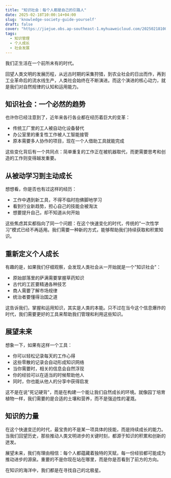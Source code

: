```yaml
---
title: "知识社会：每个人都是自己的引路人"
date: 2025-02-18T10:00:14+04:00
slug: 'knowledge-society-guide-yourself'
draft: false
cover: "https://jiejue.obs.ap-southeast-1.myhuaweicloud.com/20250218100114871.webp"
tags:
  - 知识管理
  - 个人成长
  - 社会发展
---
```


我们正生活在一个前所未有的时代。

<!--more-->

回望人类文明的发展历程，从远古时期的采集狩猎，到农业社会的日出而作，再到工业革命后的流水线生产，人类社会始终在不断演进。而这个演进的核心动力，就是我们对自然规律的认知和运用能力。

## 知识社会：一个必然的趋势

也许你已经注意到了，近年来各行各业都在经历着巨大的变革：
- 传统工厂里的工人被自动化设备替代
- 办公室里的重复性工作被人工智能接管
- 原本需要多人协作的项目，现在一个人借助工具就能完成

这些变化背后有一个共同点：简单重复的工作正在被机器取代，而更需要思考和创造的工作则变得越发重要。

## 从被动学习到主动成长

想想看，你是否也有过这样的经历：
- 工作中遇到新工具，不得不临时抱佛脚地学习
- 看到行业新趋势，担心自己的技能会被淘汰
- 想要提升自己，却不知道从何开始

这些焦虑其实都指向了同一个问题：在这个快速变化的时代，传统的"一次性学习"模式已经不再适用。我们需要一种新的方式，能够帮助我们持续获取和积累知识。

## 重新定义个人成长

有趣的是，如果我们仔细观察，会发现人类社会从一开始就是一个"知识社会"：
- 原始部落里的萨满需要掌握草药知识
- 古代的工匠要精通各种技艺
- 商人需要了解市场规律
- 统治者要懂得治国之道

这告诉我们，掌握和运用知识，其实是人类的本能。只不过在当今这个信息爆炸的时代，我们需要更好的工具来帮助我们管理和利用这些知识。

## 展望未来

想象一下，如果有这样一个工具：
- 你可以轻松记录每天的工作心得
- 这些零散的记录会自动形成知识网络
- 当你需要时，相关的信息会自然浮现
- 你的经验可以在适当的时候帮助他人
- 同时，你也能从他人的分享中获得启发

这不是在说"死记硬背"，而是在构建一个能让我们自然成长的环境。就像园丁培育植物一样，我们需要的是合适的土壤和营养，而不是强迫性的灌溉。

## 知识的力量

在这个快速变迁的时代，最宝贵的不是某一项具体的技能，而是持续成长的能力。当我们回望历史，那些推动人类文明进步的关键时刻，都源于知识的积累和创新的迸发。

展望未来，我们有理由相信：每个人都蕴藏着独特的天赋，每一份经验都可能成为推动进步的源泉。重要的不是你现在站在哪里，而是你是否看到了前方的方向。

在知识的海洋中，我们都是在寻找自己的北极星。
